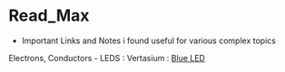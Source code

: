 # Read_Max
- Important Links and Notes i found useful for various complex topics


Electrons, Conductors - LEDS : Vertasium : [Blue LED](https://youtu.be/AF8d72mA41M?si=V4wRnTr85WrfjL39)
